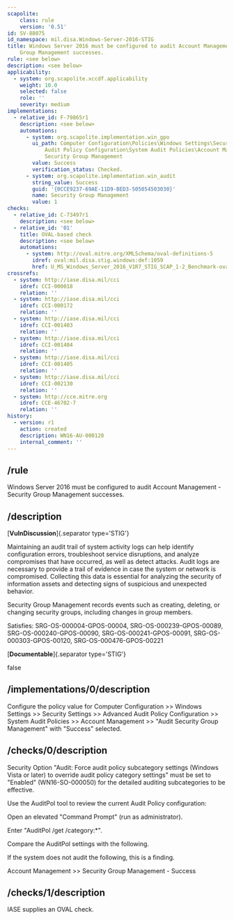 ```yaml
---
scapolite:
    class: rule
    version: '0.51'
id: SV-88075
id_namespace: mil.disa.Windows-Server-2016-STIG
title: Windows Server 2016 must be configured to audit Account Management - Security
    Group Management successes.
rule: <see below>
description: <see below>
applicability:
  - system: org.scapolite.xccdf.applicability
    weight: 10.0
    selected: false
    role: ''
    severity: medium
implementations:
  - relative_id: F-79865r1
    description: <see below>
    automations:
      - system: org.scapolite.implementation.win_gpo
        ui_path: Computer Configuration\Policies\Windows Settings\Security Settings\Advanced
            Audit Policy Configuration\System Audit Policies\Account Management\Audit
            Security Group Management
        value: Success
        verification_status: Checked.
      - system: org.scapolite.implementation.win_audit
        string_value: Success
        guid: '{0CCE9237-69AE-11D9-BED3-505054503030}'
        name: Security Group Management
        value: 1
checks:
  - relative_id: C-73497r1
    description: <see below>
  - relative_id: '01'
    title: OVAL-based check
    description: <see below>
    automations:
      - system: http://oval.mitre.org/XMLSchema/oval-definitions-5
        idref: oval:mil.disa.stig.windows:def:1059
        href: U_MS_Windows_Server_2016_V1R7_STIG_SCAP_1-2_Benchmark-oval.xml
crossrefs:
  - system: http://iase.disa.mil/cci
    idref: CCI-000018
    relation: ''
  - system: http://iase.disa.mil/cci
    idref: CCI-000172
    relation: ''
  - system: http://iase.disa.mil/cci
    idref: CCI-001403
    relation: ''
  - system: http://iase.disa.mil/cci
    idref: CCI-001404
    relation: ''
  - system: http://iase.disa.mil/cci
    idref: CCI-001405
    relation: ''
  - system: http://iase.disa.mil/cci
    idref: CCI-002130
    relation: ''
  - system: http://cce.mitre.org
    idref: CCE-46702-7
    relation: ''
history:
  - version: r1
    action: created
    description: WN16-AU-000120
    internal_comment: ''
---
```



## /rule

Windows Server 2016 must be configured to audit Account Management - Security Group Management successes.

## /description

[**VulnDiscussion**]{.separator type='STIG'}

Maintaining an audit trail of system activity logs can help identify configuration errors, troubleshoot service disruptions, and analyze compromises that have occurred, as well as detect attacks. Audit logs are necessary to provide a trail of evidence in case the system or network is compromised. Collecting this data is essential for analyzing the security of information assets and detecting signs of suspicious and unexpected behavior.

Security Group Management records events such as creating, deleting, or changing security groups, including changes in group members.

Satisfies: SRG-OS-000004-GPOS-00004, SRG-OS-000239-GPOS-00089, SRG-OS-000240-GPOS-00090, SRG-OS-000241-GPOS-00091, SRG-OS-000303-GPOS-00120, SRG-OS-000476-GPOS-00221

[**Documentable**]{.separator type='STIG'}

false

## /implementations/0/description

Configure the policy value for Computer Configuration >> Windows Settings >> Security Settings >> Advanced Audit Policy Configuration >> System Audit Policies >> Account Management >> "Audit Security Group Management" with "Success" selected.

## /checks/0/description

Security Option "Audit: Force audit policy subcategory settings (Windows Vista or later) to override audit policy category settings" must be set to "Enabled" (WN16-SO-000050) for the detailed auditing subcategories to be effective.

Use the AuditPol tool to review the current Audit Policy configuration:

Open an elevated "Command Prompt" (run as administrator).

Enter "AuditPol /get /category:*".

Compare the AuditPol settings with the following.

If the system does not audit the following, this is a finding.

Account Management >> Security Group Management - Success

## /checks/1/description

IASE supplies an OVAL check.
